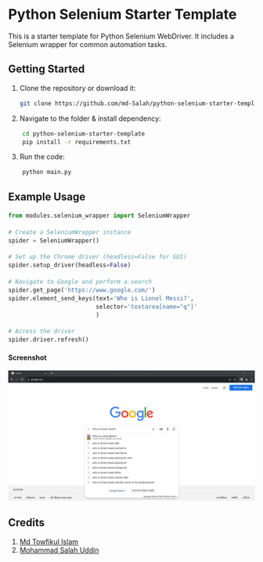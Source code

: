 # Python Selenium Starter Template

This is a starter template for Python Selenium WebDriver. It includes a Selenium wrapper for common automation tasks.

## Getting Started

1. Clone the repository or download it:
   ```bash
   git clone https://github.com/md-Salah/python-selenium-starter-template.git
   ```
2. Navigate to the folder & install dependency:

```bash
    cd python-selenium-starter-template
    pip install -r requirements.txt
```

3. Run the code:

```bash
    python main.py
```

## Example Usage

```python
from modules.selenium_wrapper import SeleniumWrapper

# Create a SeleniumWrapper instance
spider = SeleniumWrapper()

# Set up the Chrome driver (headless=False for GUI)
spider.setup_driver(headless=False)

# Navigate to Google and perform a search
spider.get_page('https://www.google.com/')
spider.element_send_keys(text='Who is Lionel Messi?',
                         selector='textarea[name="q"]'
                         )

# Access the driver
spider.driver.refresh()

```

#### Screenshot

<img src="ss/chrome.png">


## Credits

1. [Md Towfikul Islam](https://github.com/towfikul-islam/)
2. [Mohammad Salah Uddin](https://github.com/md-Salah)
